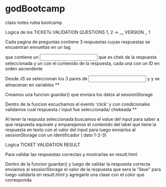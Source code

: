 # godBootcamp
class notes rulea bootcamp

Logica de los TICKETs VALIDATION QUESTIONS 1, 2 ->   __ VERSION _ 1

Cada pagina de preguntas contiene 3 respuestas cuyas respuestas se encuentran envueltas en un tag <p> que contiene un <input> que es chek de la respuesta seleccionada y un <label> con el contenido de la respuesta, cada una con un ID en orden ascendente

Desde JS se seleccionan los 3 pares de <input> y <label> y se almacenan en variables **

Creamos una funcion guardar() que enviara los datos al sessionStorage

Dentro de la funcion escuchamos el evento 'click' y con condicionales validamos cual respuesta / input fue seleccionada/ chekeada **

Al tener la respusta seleccionada buscamos el value del input para saber a que respuesta equivale y emparejamos el contenido del label que tiene la respuesta en texto con el valor del input para luego enviarlos al sessionStorage con un identificador ( dato 1-2-3)


Logica TICKET VALIDATION RESULT

Para validar las respuestas correctas y mostrarlas en result.html

Dentro de la funcion guardar() y luego de validar la respuesta correcta enviamos al sessionStorage el valor de la respuesta que sera la "llave" para luego validarla en result.html y agregarle una clase con el color que corresponda


